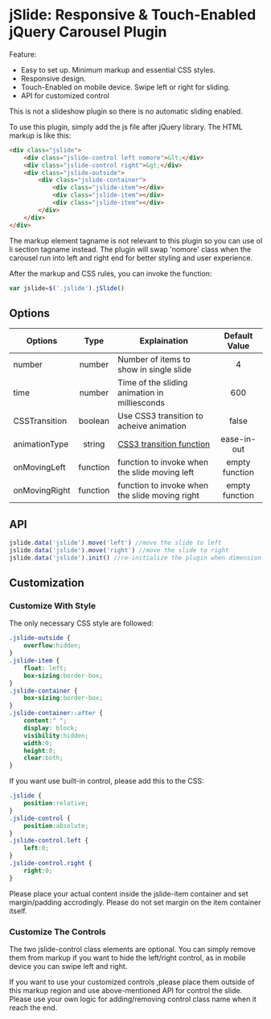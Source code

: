 # jSlide: Responsive & Touch-Enabled jQuery Carousel Plugin

Feature:

 * Easy to set up. Minimum markup and essential CSS styles.
 * Responsive design.
 * Touch-Enabled on mobile device. Swipe left or right for sliding.
 * API for customized control


This is not a slideshow plugin so there is no automatic sliding enabled. 

To use this plugin, simply add the js file after jQuery library. The HTML markup is like this:

```html
<div class="jslide">
	<div class="jslide-control left nomore">&lt;</div>
	<div class="jslide-control right">&gt;</div>
	<div class="jslide-outside">
		<div class="jslide-container">
			<div class="jslide-item"></div>
			<div class="jslide-item"></div>
			<div class="jslide-item"></div>
		</div>
	</div>
</div>
```
The markup element tagname is not relevant to this plugin so you can use ol li section tagname instead. The plugin will swap 'nomore' class when the carousel run into left and right end for better styling and user experience. 

After the markup and CSS rules, you can invoke the function:

```javascript
var jslide=$('.jslide').jSlide()
```

## Options

| Options | Type | Explaination | Default Value |
| ------- | :--: |------------ | :-------------: |
| number|number|Number of items to show in single slide|4|
| time | number|Time of the sliding animation in milliesconds| 600|
|CSSTransition|boolean|Use CSS3 transition to acheive animation|false|
|animationType|string|[CSS3 transition function](https://developer.mozilla.org/en-US/docs/Web/CSS/transition-timing-function)|ease-in-out|
|onMovingLeft|function|function to invoke when the slide moving left|empty function|
|onMovingRight|function|function to invoke when the slide moving right |empty function|

## API
```javascript
jslide.data('jslide').move('left') //move the slide to left
jslide.data('jslide').move('right') //move the slide to right
jslide.data('jslide').init() //re-initialize the plugin when dimension of wrapper 'jslide' class is changed, such during an 'resize' or 'oritentationchange' event
```

## Customization
### Customize With Style
The only necessary CSS style are followed:

```CSS
.jslide-outside {
    overflow:hidden;
}
.jslide-item {
    float: left;
    box-sizing:border-box;
}
.jslide-container {
    box-sizing:border-box;
}
.jslide-container::after {
    content:" ";
    display: block;
    visibility:hidden;
    width:0;
    height:0;
    clear:both;
}
```
If you want use built-in control, please add this to the CSS:
```CSS
.jslide {
    position:relative;
}
.jslide-control { 
    position:absolute;
}
.jslide-control.left {
    left:0;
}
.jslide-control.right {
    right:0;
}
```

Please place your actual content inside the jslide-item container and set margin/padding accrodingly. Please do not set margin on the item container itself. 

### Customize The Controls
The two jslide-control class elements are optional. You can simply remove them from markup if you want to hide the left/right control, as in mobile device you can swipe left and right.

If you want to use your customized controls ,please place them outside of this markup region and use above-mentioned API for control the slide. Please use your own logic for adding/removing control class name when it reach the end.